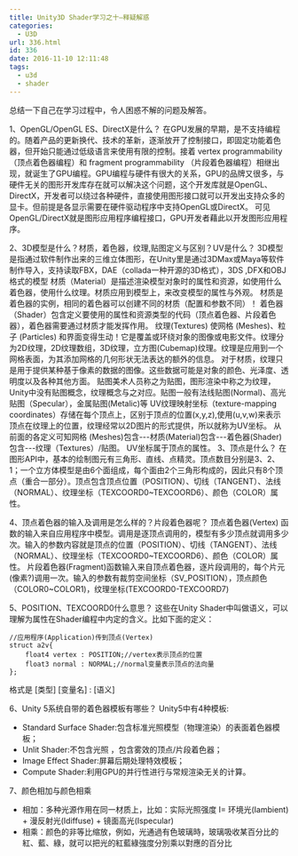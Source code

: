 ```yaml
---
title: Unity3D Shader学习之十—释疑解惑
categories:
  - U3D
url: 336.html
id: 336
date: 2016-11-10 12:11:48
tags:
  - u3d
  - shader
---
```


总结一下自己在学习过程中，令人困惑不解的问题及解答。
 
 1、OpenGL/OpenGL ES、DirectX是什么？ 在GPU发展的早期，是不支持编程的。随着产品的更新换代、技术的革新，逐渐放开了控制接口，即固定功能着色器，但开始只能通过低级语言来使用有限的控制。接着 vertex programmability（顶点着色器编程）和 fragment programmability （片段着色器编程）相继出现，就诞生了GPU编程。GPU编程与硬件有很大的关系，GPU的品牌又很多，与硬件无关的图形开发库存在就可以解决这个问题，这个开发库就是OpenGL、DirectX，开发者可以绕过各种硬件，直接使用图形接口就可以开发出支持众多的显卡。但前提是各显示需要在硬件驱动程序中支持OpenGL或DirectX。 可见OpenGL/DirectX就是图形应用程序编程接口，GPU开发者藉此以开发图形应用程序。 
 
 2、3D模型是什么？材质，着色器，纹理,贴图定义与区别？UV是什么？ 3D模型是指通过软件制作出来的三维立体图形，在Unity里是通过3DMax或Maya等软件制作导入，支持读取FBX，DAE（collada一种开源的3D格式），3DS ,DFX和OBJ格式的模型 材质（Material）是描述渲染模型对象时的属性和资源，如使用什么着色器，使用什么纹理。材质应用到模型上，来改变模型的属性与外观。 材质是着色器的实例，相同的着色器可以创建不同的材质（配置和参数不同）！ 着色器（Shader）包含定义要使用的属性和资源类型的代码（顶点着色器、片段着色器），着色器需要通过材质才能发挥作用。 纹理(Textures) 使网格 (Meshes)、粒子 (Particles) 和界面变得生动！它是覆盖或环绕对象的图像或电影文件。纹理分为2D纹理，2D纹理数组，3D纹理，立方图(Cubemap)纹理。纹理是应用到一个网格表面，为其添加网格的几何形状无法表达的额外的信息。 对于材质，纹理只是用于提供某种基于像素的数据的图像。这些数据可能是对象的颜色、光泽度、透明度以及各种其他方面。 贴图美术人员称之为贴图，图形渲染中称之为纹理，Unity中没有贴图概念，纹理概念与之对应。贴图一般有法线贴图(Normal)、高光贴图（Specular），金属贴图(Metalic)等 UV纹理映射坐标（texture-mapping coordinates）存储在每个顶点上，区别于顶点的位置(x,y,z),使用(u,v,w)来表示顶点在纹理上的位置，纹理经常以2D图片的形式提供，所以就称为UV坐标。 从前面的各定义可知网格 (Meshes)包含---材质(Material)包含---着色器(Shader)包含---纹理（Textures）/贴图。 UV坐标属于顶点的属性。 3、顶点是什么？ 在图形API中，基本的绘制图元有三角形、直线、点精灵。顶点数目分别是3、2、1；一个立方体模型是由6个面组成，每个面由2个三角形构成的，因此只有8个顶点（重合一部分）。顶点包含顶点位置（POSITION）、切线（TANGENT）、法线（NORMAL）、纹理坐标（TEXCOORD0~TEXCOORD6）、颜色（COLOR）属性。 
 
 4、顶点着色器的输入及调用是怎么样的？片段着色器呢？ 顶点着色器(Vertex) 函数的输入来自应用程序中模型。调用是逐顶点调用的，模型有多少顶点就调用多少次。输入的参数内容就是顶点的位置（POSITION）、切线（TANGENT）、法线（NORMAL）、纹理坐标（TEXCOORD0~TEXCOORD6）、颜色（COLOR）属性。 片段着色器(Fragment)函数输入来自顶点着色器，逐片段调用的，每个片元(像素?)调用一次。输入的参数有裁剪空间坐标（SV_POSITION），顶点颜色（COLOR0~COLOR1)，纹理坐标(TEXCOORD0-TEXCOORD7) 
 
 5、POSITION、TEXCOORD0什么意思？ 这些在Unity Shader中叫做语义，可以理解为属性在Shader编程中内定的含义。比如下面的定义：
    
    //应用程序(Application)传到顶点(Vertex)
    struct a2v{
        float4 vertex : POSITION;//vertex表示顶点的位置
        float3 normal : NORMAL;//normal变量表示顶点的法向量
    };

格式是 \[类型\] \[变量名\] : \[语义\] 

6、Unity 5系统自带的着色器模板有哪些？ Unity5中有4种模板:

*   Standard Surface Shader:包含标准光照模型（物理渲染）的表面着色器模板；
*   Unlit Shader:不包含光照 ，包含雾效的顶点/片段着色器；
*   Image Effect Shader:屏幕后期处理特效模板；
*   Compute Shader:利用GPU的并行性进行与常规渲染无关的计算。

7、颜色相加与颜色相乘 
- 相加：多种光源作用在同一材质上，比如：实际光照强度 I= 环境光(Iambient) + 漫反射光(Idiffuse) + 镜面高光(Ispecular) 
- 相乘：颜色的非等比缩放，例如，光通過有色玻璃時，玻璃吸收某百分比的紅、藍、綠，就可以把光的紅藍綠強度分別乘以對應的百分比